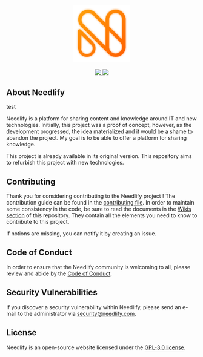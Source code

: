 <p align="center">
    <a href="https://needlify.com" target="_blank">
        <img src="https://raw.githubusercontent.com/Needlify/Art/master/logo.svg" width="150">
    </a>
    <br>
    <br>
    <a href="https://github.com/Needlify/Needlify/actions/workflows/security.yml" target="_blank">
        <img src="https://github.com/Needlify/Needlify/actions/workflows/security.yml/badge.svg?branch=dev" />
    </a>
    <a href="https://github.com/Needlify/Needlify/actions/workflows/tests.yml" target="_blank">
        <img src="https://github.com/Needlify/Needlify/actions/workflows/tests.yml/badge.svg" />
    </a>
</span>

## About Needlify

test

Needlify is a platform for sharing content and knowledge around IT and new technologies. Initially, this project was a proof of concept, however, as the development progressed, the idea materialized and it would be a shame to abandon the project. My goal is to be able to offer a platform for sharing knowledge.

This project is already available in its original version. This repository aims to refurbish this project with new technologies.

## Contributing

Thank you for considering contributing to the Needlify project ! The contribution guide can be found in the [contributing file](https://github.com/Needlify/Needlify/blob/master/CONTRIBUTING.md). In order to maintain some consistency in the code, be sure to read the documents in the [Wikis section](https://github.com/Needlify/Needlify/wiki) of this repository. They contain all the elements you need to know to contribute to this project.

If notions are missing, you can notify it by creating an issue.

## Code of Conduct

In order to ensure that the Needlify community is welcoming to all, please review and abide by the [Code of Conduct](https://github.com/Needlify/Needlify/blob/master/CODE_OF_CONDUCT.md).

## Security Vulnerabilities

If you discover a security vulnerability within Needlify, please send an e-mail to the administrator via [security@needlify.com](mailto:security@needlify.com).

## License

Needlify is an open-source website licensed under the [GPL-3.0 license](https://github.com/Needlify/Needlify/blob/master/LICENSE).
